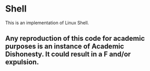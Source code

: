 # Shell

This is an implementation of Linux Shell. 


## Any reproduction of this code for academic purposes is an instance of Academic Dishonesty. It could result in a F and/or expulsion.
